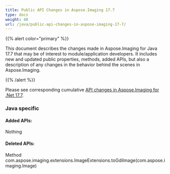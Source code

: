 ```yaml
---
title: Public API Changes in Aspose.Imaging 17.7
type: docs
weight: 40
url: /java/public-api-changes-in-aspose-imaging-17-7/
---
```


{{% alert color="primary" %}} 

This document describes the changes made in Aspose.Imaging for Java 17.7 that may be of interest to module/application developers. It includes new and updated public properties, methods, added APIs, but also a description of any changes in the behavior behind the scenes in Aspose.Imaging.

{{% /alert %}} 

Please see corresponding cumulative [API changes in Aspose.Imaging for .Net 17.7](https://docs.aspose.com/display/imagingnet/Public+API+Changes+in+Aspose.Imaging++for+.NET+17.7).
### **Java specific**
#### **Added APIs:**


Nothing


#### **Deleted APIs:**


Method com.aspose.imaging.extensions.ImageExtensions.toGdiImage(com.aspose.imaging.Image)
